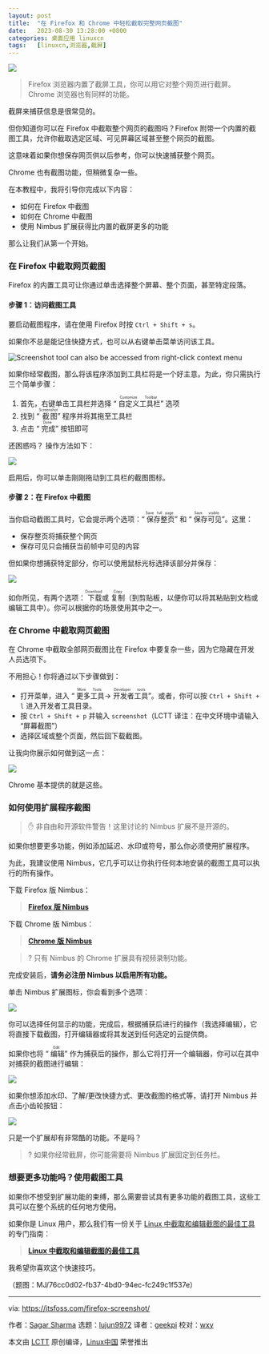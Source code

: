 ```yaml
---
layout: post
title:	"在 Firefox 和 Chrome 中轻松截取完整网页截图"
date:	2023-08-30 13:28:00 +0800 
categories:	桌面应用 linuxcn 
tags:	[linuxcn,浏览器,截屏]
---
```



![](/Asserts/Images//attachment/album/202308/30/132752rfrq7af9sqraz76r.jpg)



> 
> Firefox 浏览器内置了截屏工具，你可以用它对整个网页进行截屏。Chrome 浏览器也有同样的功能。
> 
> 
> 


截屏来捕获信息是很常见的。


但你知道你可以在 Firefox 中截取整个网页的截图吗？Firefox 附带一个内置的截图工具，允许你截取选定区域、可见屏幕区域甚至整个网页的截图。


这意味着如果你想保存网页供以后参考，你可以快速捕获整个网页。


Chrome 也有截图功能，但稍微复杂一些。


在本教程中，我将引导你完成以下内容：


* 如何在 Firefox 中截图
* 如何在 Chrome 中截图
* 使用 Nimbus 扩展获得比内置的截屏更多的功能


那么让我们从第一个开始。


### 在 Firefox 中截取网页截图


Firefox 的内置工具可让你通过单击选择整个屏幕、整个页面，甚至特定段落。


#### 步骤 1：访问截图工具


要启动截图程序，请在使用 Firefox 时按 `Ctrl + Shift + s`。


如果你不总是能记住快捷方式，也可以从右键单击菜单访问该工具。


![Screenshot tool can also be accessed from right-click context menu](/Asserts/Images//attachment/album/202308/30/132820x55iminne4hn5kzk.png)


如果你经常截图，那么将该程序添加到工具栏将是一个好主意。为此，你只需执行三个简单步骤：


1. 首先，右键单击工具栏并选择 “<ruby> 自定义工具栏 <rt>  Customize Toolbar </rt></ruby>” 选项
2. 找到 “<ruby> 截图 <rt>  Screenshot </rt></ruby>” 程序并将其拖至工具栏
3. 点击 “<ruby> 完成 <rt>  Done </rt></ruby>” 按钮即可


还困惑吗？ 操作方法如下：


![](/Asserts/Images//attachment/album/202308/30/132820ws79h999z8sup1n4.gif)


启用后，你可以单击刚刚拖动到工具栏的截图图标。


#### 步骤 2：在 Firefox 中截图


当你启动截图工具时，它会提示两个选项：“<ruby> 保存整页 <rt>  Save full page </rt></ruby>” 和 “<ruby> 保存可见 <rt>  Save visible </rt></ruby>”。这里：


* 保存整页将捕获整个网页
* 保存可见只会捕获当前帧中可见的内容


但如果你想捕获特定部分，你可以使用鼠标光标选择该部分并保存：


![](/Asserts/Images//attachment/album/202308/30/132820nlshz8dujdtlivub.gif)


如你所见，有两个选项：<ruby> 下载 <rt>  Download </rt></ruby> 或 <ruby> 复制 <rt>  Copy </rt></ruby>（到剪贴板，以便你可以将其粘贴到文档或编辑工具中）。你可以根据你的场景使用其中之一。


### 在 Chrome 中截取网页截图


在 Chrome 中截取全部网页截图比在 Firefox 中要复杂一些，因为它隐藏在开发人员选项下。


不用担心！你将通过以下步骤做到：


* 打开菜单，进入 “<ruby> 更多工具 <rt>  More Tools </rt></ruby>-><ruby> 开发者工具 <rt>  Developer tools </rt></ruby>”。或者，你可以按 `Ctrl + Shift + l` 进入开发者工具目录。
* 按 `Ctrl + Shift + p` 并输入 `screenshot`（LCTT 译注：在中文环境中请输入 “屏幕截图”）
* 选择区域或整个页面，然后回下载截图。


让我向你展示如何做到这一点：


![](https://img.linux.net.cn/Asserts/Images//attachment/album/202308/30/132821h9mzjjpj0o8rn44q.gif)


Chrome 基本提供的就是这些。


### 如何使用扩展程序截图



> 
> ✋ 非自由和开源软件警告！这里讨论的 Nimbus 扩展不是开源的。
> 
> 
> 


如果你想要更多功能，例如添加延迟、水印或符号，那么你必须使用扩展程序。


为此，我建议使用 Nimbus，它几乎可以让你执行任何本地安装的截图工具可以执行的所有操作。


下载 Firefox 版 Nimbus：



> 
> **[Firefox 版 Nimbus](https://addons.mozilla.org/en-US/firefox/addon/nimbus-screenshot/?utm_source=addons.mozilla.org&utm_medium=referral&utm_content=search)**
> 
> 
> 


下载 Chrome 版 Nimbus：



> 
> **[Chrome 版 Nimbus](https://chrome.google.com/webstore/detail/nimbus-screenshot-screen/bpconcjcammlapcogcnnelfmaeghhagj)**
> 
> 
> 



> 
> ? 只有 Nimbus 的 Chrome 扩展具有视频录制功能。
> 
> 
> 


完成安装后，**请务必注册 Nimbus 以启用所有功能。**


单击 Nimbus 扩展图标，你会看到多个选项：


![](/Asserts/Images//attachment/album/202308/30/132822x6666e6gn8gm8ikb.png)


你可以选择任何显示的功能，完成后，根据捕获后进行的操作（我选择编辑），它将直接下载截图，打开编辑器或将其发送到任何选定的云提供商。


如果你也将 “<ruby> 编辑 <rt>  Edit </rt></ruby>” 作为捕获后的操作，那么它将打开一个编辑器，你可以在其中对捕获的截图进行编辑：


![](/Asserts/Images//attachment/album/202308/30/132823hzww4sj2sas42zs6.png)


如果你想添加水印、了解/更改快捷方式、更改截图的格式等，请打开 Nimbus 并点击小齿轮按钮：


![](/Asserts/Images//attachment/album/202308/30/132823xfk8k58kybl4z5de.png)


只是一个扩展却有非常酷的功能。不是吗？



> 
> ? 如果你经常截屏，你可能需要将 Nimbus 扩展固定到任务栏。
> 
> 
> 


### 想要更多功能吗？使用截图工具


如果你不想受到扩展功能的束缚，那么需要尝试具有更多功能的截图工具，这些工具可以在整个系统的任何地方使用。


如果你是 Linux 用户，那么我们有一份关于 [Linux 中截取和编辑截图的最佳工具](https://itsfoss.com/take-screenshot-linux/) 的专门指南：



> 
> **[Linux 中截取和编辑截图的最佳工具](https://itsfoss.com/take-screenshot-linux/)**
> 
> 
> 


我希望你喜欢这个快速技巧。


（题图：MJ/76cc0d02-fb37-4bd0-94ec-fc249c1f537e）




---


via: <https://itsfoss.com/firefox-screenshot/>


作者：[Sagar Sharma](https://itsfoss.com/author/sagar/) 选题：[lujun9972](https://github.com/lujun9972) 译者：[geekpi](https://github.com/geekpi) 校对：[wxy](https://github.com/wxy)


本文由 [LCTT](https://github.com/LCTT/TranslateProject) 原创编译，[Linux中国](https://linux.cn/) 荣誉推出
